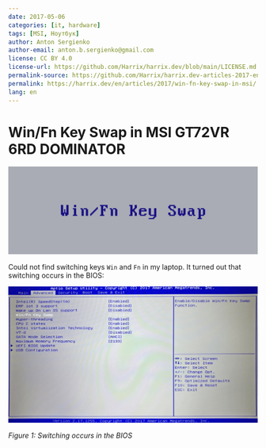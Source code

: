 ```yaml
---
date: 2017-05-06
categories: [it, hardware]
tags: [MSI, Ноутбук]
author: Anton Sergienko
author-email: anton.b.sergienko@gmail.com
license: CC BY 4.0
license-url: https://github.com/Harrix/harrix.dev/blob/main/LICENSE.md
permalink-source: https://github.com/Harrix/harrix.dev-articles-2017-en/blob/main/win-fn-key-swap-in-msi/win-fn-key-swap-in-msi.md
permalink: https://harrix.dev/en/articles/2017/win-fn-key-swap-in-msi/
lang: en
---
```


# Win/Fn Key Swap in MSI GT72VR 6RD DOMINATOR

![Featured image](featured-image.svg)

Could not find switching keys `Win` and `Fn` in my laptop. It turned out that switching occurs in the BIOS:

![Switching occurs in the BIOS](img/bios.png)

_Figure 1: Switching occurs in the BIOS_
